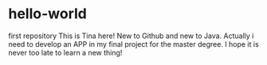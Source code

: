 # hello-world
first repository
This is Tina here!
New to Github and new to Java.
Actually i need to develop an APP in my final project for the master degree.
I hope it is never too late to learn a new thing!

